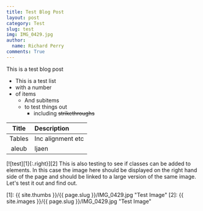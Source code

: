 ```yaml
---
title: Test Blog Post
layout: post
category: Test
slug: test
img: IMG_0429.jpg
author: 
  name: Richard Perry
comments: True
---
```


This is a test blog post

* This is a test list
* with a number
* of items
    * And subitems
    * to test things out
        * including ~~strikethroughs~~

| Title   | Description |
|:-------:|:------------|
| Tables  | Inc alignment etc |
| aleub   | ljaen |

[![test][1]{:.right}][2] This is also testing to see if classes can be added to elements. In this case the image here should be displayed on the right hand side of the page and should be linked to a large version of the same image. Let's test it out and find out. 

[1]: {{ site.thumbs }}/{{ page.slug }}/IMG_0429.jpg "Test Image"
[2]: {{ site.images }}/{{ page.slug }}/IMG_0429.jpg "Test Image"
